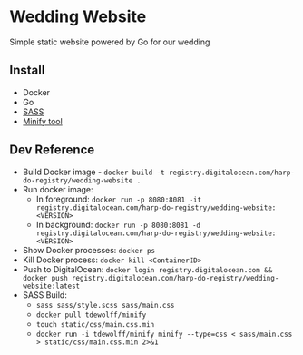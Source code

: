 # Wedding Website
Simple static website powered by Go for our wedding

## Install

- Docker
- Go
- [SASS](https://sass-lang.com/install)
- [Minify tool](https://github.com/tdewolff/minify/tree/master/cmd/minify)

## Dev Reference

- Build Docker image - `docker build -t registry.digitalocean.com/harp-do-registry/wedding-website .`
- Run docker image:
  - In foreground: `docker run -p 8080:8081 -it registry.digitalocean.com/harp-do-registry/wedding-website:<VERSION>`
  - In background: `docker run -p 8080:8081 -d registry.digitalocean.com/harp-do-registry/wedding-website:<VERSION>`
- Show Docker processes: `docker ps`
- Kill Docker process: `docker kill <ContainerID>`
- Push to DigitalOcean: `docker login registry.digitalocean.com && docker push registry.digitalocean.com/harp-do-registry/wedding-website:latest`
- SASS Build:
  - `sass sass/style.scss sass/main.css`
  - `docker pull tdewolff/minify`
  - `touch static/css/main.css.min`
  - `docker run -i tdewolff/minify minify --type=css < sass/main.css > static/css/main.css.min 2>&1`
